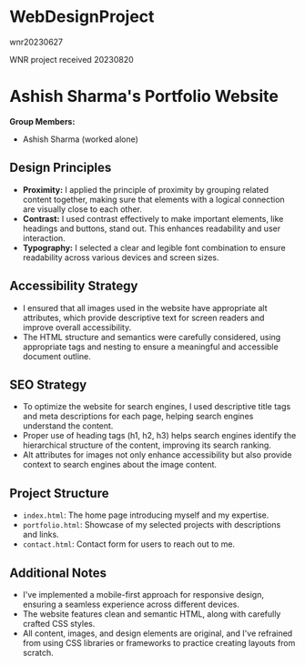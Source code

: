 # WebDesignProject
wnr20230627

WNR project received 20230820

# Ashish Sharma's Portfolio Website

**Group Members:**  
- Ashish Sharma (worked alone)

## Design Principles
- **Proximity:** I applied the principle of proximity by grouping related content together, making sure that elements with a logical connection are visually close to each other.
- **Contrast:** I used contrast effectively to make important elements, like headings and buttons, stand out. This enhances readability and user interaction.
- **Typography:** I selected a clear and legible font combination to ensure readability across various devices and screen sizes.

## Accessibility Strategy
- I ensured that all images used in the website have appropriate alt attributes, which provide descriptive text for screen readers and improve overall accessibility.
- The HTML structure and semantics were carefully considered, using appropriate tags and nesting to ensure a meaningful and accessible document outline.

## SEO Strategy
- To optimize the website for search engines, I used descriptive title tags and meta descriptions for each page, helping search engines understand the content.
- Proper use of heading tags (h1, h2, h3) helps search engines identify the hierarchical structure of the content, improving its search ranking.
- Alt attributes for images not only enhance accessibility but also provide context to search engines about the image content.

## Project Structure
- `index.html`: The home page introducing myself and my expertise.
- `portfolio.html`: Showcase of my selected projects with descriptions and links.
- `contact.html`: Contact form for users to reach out to me.

## Additional Notes
- I've implemented a mobile-first approach for responsive design, ensuring a seamless experience across different devices.
- The website features clean and semantic HTML, along with carefully crafted CSS styles.
- All content, images, and design elements are original, and I've refrained from using CSS libraries or frameworks to practice creating layouts from scratch.


